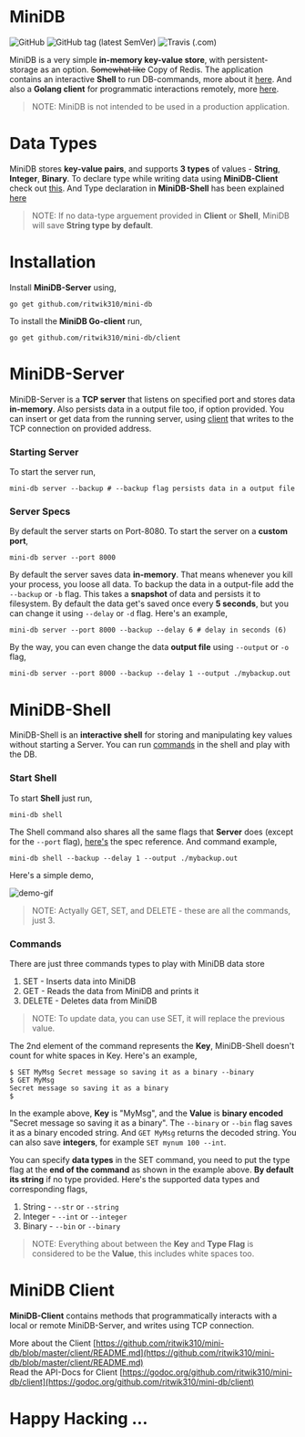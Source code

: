 # MiniDB

![GitHub](https://img.shields.io/github/license/ritwik310/mini-db.svg)
![GitHub tag (latest SemVer)](https://img.shields.io/github/tag/ritwik310/mini-db.svg)
![Travis (.com)](https://img.shields.io/travis/com/ritwik310/mini-db.svg)

MiniDB is a very simple **in-memory key-value store**, with persistent-storage as an option. ~~Somewhat like~~ Copy of Redis. The application contains an interactive **Shell** to run DB-commands, more about it [here](#minidb-shell). And also a **Golang client** for programmatic interactions remotely, more [here](#minidb-server).

> NOTE: MiniDB is not intended to be used in a production application.

<!-- # About

Something About The App, -->

# Data Types

MiniDB stores **key-value pairs**, and supports **3 types** of values - **String**, **Integer**, **Binary**. To declare type while writing data using **MiniDB-Client** check out [this](https://github.com/ritwik310/mini-db/blob/master/client/README.md#data-type-declaration). And Type declaration in **MiniDB-Shell** has been explained [here](#commands)

> NOTE: If no data-type arguement provided in **Client** or **Shell**, MiniDB will save **String type by default**.

# Installation

Install **MiniDB-Server** using,

```shell
go get github.com/ritwik310/mini-db
```

To install the **MiniDB Go-client** run,

```shell
go get github.com/ritwik310/mini-db/client
```

# MiniDB-Server

MiniDB-Server is a **TCP server** that listens on specified port and stores data **in-memory**. Also persists data in a output file too, if option provided. You can insert or get data from the running server, using [client](#minidb-client) that writes to the TCP connection on provided address.

### Starting Server
To start the server run,
```shell
mini-db server --backup # --backup flag persists data in a output file
```

### Server Specs

By default the server starts on Port-8080. To start the server on a **custom port**,

```shell
mini-db server --port 8000
```

By default the server saves data **in-memory**. That means whenever you kill your process, you loose all data. To backup the data in a output-file add the `--backup` or `-b` flag. This takes a **snapshot** of data and persists it to filesystem. By default the data get's saved once every **5 seconds**, but you can change it using `--delay` or `-d` flag. Here's an example,

```shell
mini-db server --port 8000 --backup --delay 6 # delay in seconds (6)
```

By the way, you can even change the data **output file** using `--output` or `-o` flag,

```shell
mini-db server --port 8000 --backup --delay 1 --output ./mybackup.out
```

# MiniDB-Shell

MiniDB-Shell is an **interactive shell** for storing and manipulating key values without starting a Server. You can run [commands](#commands) in the shell and play with the DB.

### Start Shell

To start **Shell** just run,

```shell
mini-db shell
```

The Shell command also shares all the same flags that **Server** does (except for the `--port` flag), [here's](#server-specs) the spec reference. And command example,

```shell
mini-db shell --backup --delay 1 --output ./mybackup.out
```

Here's a simple demo,

<img src="https://gitlab.com/ritwik310/project-documents/raw/master/MiniDB/MiniDB-Demo-GIF-0.gif" alt="demo-gif"/>

> NOTE: Actyally GET, SET, and DELETE - these are all the commands, just 3.

### Commands

There are just three commands types to play with MiniDB data store
1. SET - Inserts data into MiniDB
2. GET - Reads the data from MiniDB and prints it
3. DELETE - Deletes data from MiniDB

> NOTE: To update data, you can use SET, it will replace the previous value.

The 2nd element of the command represents the **Key**, MiniDB-Shell doesn't count for white spaces in Key. Here's an example,

```shell
$ SET MyMsg Secret message so saving it as a binary --binary
$ GET MyMsg
Secret message so saving it as a binary
$ 
```

In the example above, **Key** is "MyMsg", and the **Value** is **binary encoded** "Secret message so saving it as a binary". The `--binary` or `--bin` flag saves it as a binary encoded string. And `GET MyMsg` returns the decoded string. You can also save **integers**, for example `SET mynum 100 --int`.

You can specify **data types** in the SET command, you need to put the type flag at the **end of the command** as shown in the example above. **By default its string** if no type provided. Here's the supported data types and corresponding flags,
1. String - `--str` or `--string`
2. Integer - `--int` or `--integer`
1. Binary - `--bin` or `--binary`

> NOTE: Everything about between the **Key** and **Type Flag** is considered to be the **Value**, this includes white spaces too.

# MiniDB Client

**MiniDB-Client** contains methods that programmatically interacts with a local or remote MiniDB-Server, and writes using TCP connection.

More about the Client [https://github.com/ritwik310/mini-db/blob/master/client/README.md](https://github.com/ritwik310/mini-db/blob/master/client/README.md)   
Read the API-Docs for Client [https://godoc.org/github.com/ritwik310/mini-db/client](https://godoc.org/github.com/ritwik310/mini-db/client)

# Happy Hacking ...